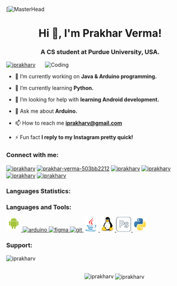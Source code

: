 [![MasterHead](https://mir-s3-cdn-cf.behance.net/project_modules/max_1200/79731568097599.5b50bca477735.jpg)
<h1 align="center">Hi 👋, I'm Prakhar Verma!</h1>
<h3 align="center">A CS student at Purdue University, USA.</h3>
<img align="right" alt="Coding" width="400" src="https://media.tenor.com/wA8Gx_UqnY4AAAAC/coding.gif" >

<p align="left"> <a href="https://twitter.com/iprakharv" target="blank"><img src="https://img.shields.io/twitter/follow/iprakharv?logo=twitter&style=for-the-badge" alt="iprakharv" /></a> </p>

- 🔭 I’m currently working on **Java & Arduino programming.**

- 🌱 I’m currently learning **Python.**

- 🤝 I’m looking for help with **learning Android development.**

- 💬 Ask me about **Arduino.**

- 📫 How to reach me **iprakharv@gmail.com**

- ⚡ Fun fact **I reply to my Instagram pretty quick!**

<h3 align="left">Connect with me:</h3>
<p align="left">
<a href="https://twitter.com/iprakharv" target="blank"><img align="center" src="https://raw.githubusercontent.com/rahuldkjain/github-profile-readme-generator/master/src/images/icons/Social/twitter.svg" alt="iprakharv" height="30" width="40" /></a>
<a href="https://linkedin.com/in/prakhar-verma-503bb2212" target="blank"><img align="center" src="https://raw.githubusercontent.com/rahuldkjain/github-profile-readme-generator/master/src/images/icons/Social/linked-in-alt.svg" alt="prakhar-verma-503bb2212" height="30" width="40" /></a>
<a href="https://fb.com/iprakharv" target="blank"><img align="center" src="https://raw.githubusercontent.com/rahuldkjain/github-profile-readme-generator/master/src/images/icons/Social/facebook.svg" alt="iprakharv" height="30" width="40" /></a>
<a href="https://instagram.com/iprakharv" target="blank"><img align="center" src="https://raw.githubusercontent.com/rahuldkjain/github-profile-readme-generator/master/src/images/icons/Social/instagram.svg" alt="iprakharv" height="30" width="40" /></a>
<a href="https://www.youtube.com/@iPrakharV" target="blank"><img align="center" src="https://raw.githubusercontent.com/rahuldkjain/github-profile-readme-generator/master/src/images/icons/Social/youtube.svg" alt="iprakharv" height="30" width="40" /></a>
<a href="https://discord.gg/iprakharv" target="blank"><img align="center" src="https://raw.githubusercontent.com/rahuldkjain/github-profile-readme-generator/master/src/images/icons/Social/discord.svg" alt="iprakharv" height="30" width="40" /></a>
</p>
<!--START_SECTION:waka--><!--END_SECTION:waka-->
<h3 align="left">Languages Statistics:</h3>


<h3 align="left">Languages and Tools:</h3>
<p align="left"> <a href="https://developer.android.com" target="_blank" rel="noreferrer"> <img src="https://raw.githubusercontent.com/devicons/devicon/master/icons/android/android-original-wordmark.svg" alt="android" width="40" height="40"/> </a> <a href="https://www.arduino.cc/" target="_blank" rel="noreferrer"> <img src="https://cdn.worldvectorlogo.com/logos/arduino-1.svg" alt="arduino" width="40" height="40"/> </a> <a href="https://www.figma.com/" target="_blank" rel="noreferrer"> <img src="https://www.vectorlogo.zone/logos/figma/figma-icon.svg" alt="figma" width="40" height="40"/> </a> <a href="https://git-scm.com/" target="_blank" rel="noreferrer"> <img src="https://www.vectorlogo.zone/logos/git-scm/git-scm-icon.svg" alt="git" width="40" height="40"/> </a> <a href="https://www.java.com" target="_blank" rel="noreferrer"> <img src="https://raw.githubusercontent.com/devicons/devicon/master/icons/java/java-original.svg" alt="java" width="40" height="40"/> </a> <a href="https://www.linux.org/" target="_blank" rel="noreferrer"> <img src="https://raw.githubusercontent.com/devicons/devicon/master/icons/linux/linux-original.svg" alt="linux" width="40" height="40"/> </a> <a href="https://www.photoshop.com/en" target="_blank" rel="noreferrer"> <img src="https://raw.githubusercontent.com/devicons/devicon/master/icons/photoshop/photoshop-line.svg" alt="photoshop" width="40" height="40"/> </a> <a href="https://www.python.org" target="_blank" rel="noreferrer"> <img src="https://raw.githubusercontent.com/devicons/devicon/master/icons/python/python-original.svg" alt="python" width="40" height="40"/> </a> </p>

<h3 align="left">Support:</h3>
<p><a href="https://www.buymeacoffee.com/iprakharv"> <img align="left" src="https://cdn.buymeacoffee.com/buttons/v2/default-yellow.png" height="50" width="210" alt="iprakharv" /></a></p><br><br>

<p><img align="left" src="https://github-readme-stats.vercel.app/api/top-langs?username=iprakharv&show_icons=true&locale=en&layout=compact" alt="iprakharv" /></p>

<p>&nbsp;<img align="center" src="https://github-readme-stats.vercel.app/api?username=iprakharv&show_icons=true&locale=en" alt="iprakharv" /></p>
